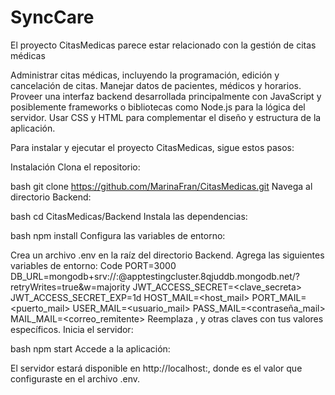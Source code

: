# SyncCare
El proyecto CitasMedicas parece estar relacionado con la gestión de citas médicas

Administrar citas médicas, incluyendo la programación, edición y cancelación de citas.
Manejar datos de pacientes, médicos y horarios.
Proveer una interfaz backend desarrollada principalmente con JavaScript y posiblemente frameworks o bibliotecas como Node.js para la lógica del servidor.
Usar CSS y HTML para complementar el diseño y estructura de la aplicación.

Para instalar y ejecutar el proyecto CitasMedicas, sigue estos pasos:

Instalación
Clona el repositorio:

bash
git clone https://github.com/MarinaFran/CitasMedicas.git
Navega al directorio Backend:

bash
cd CitasMedicas/Backend
Instala las dependencias:

bash
npm install
Configura las variables de entorno:

Crea un archivo .env en la raíz del directorio Backend.
Agrega las siguientes variables de entorno:
Code
PORT=3000
DB_URL=mongodb+srv://<username>:<password>@apptestingcluster.8qjuddb.mongodb.net/?retryWrites=true&w=majority
JWT_ACCESS_SECRET=<clave_secreta>
JWT_ACCESS_SECRET_EXP=1d
HOST_MAIL=<host_mail>
PORT_MAIL=<puerto_mail>
USER_MAIL=<usuario_mail>
PASS_MAIL=<contraseña_mail>
MAIL_MAIL=<correo_remitente>
Reemplaza <username>, <password> y otras claves con tus valores específicos.
Inicia el servidor:

bash
npm start
Accede a la aplicación:

El servidor estará disponible en http://localhost:<PORT>, donde <PORT> es el valor que configuraste en el archivo .env.

